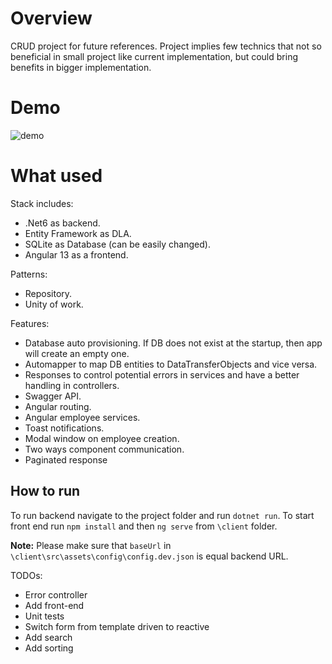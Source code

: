 ﻿# Overview

CRUD project for future references. Project implies few technics that not so beneficial in small project like current implementation, but could bring benefits in bigger implementation.

# Demo
![demo](./crud.gif)

# What used

Stack includes:
- .Net6 as backend.
- Entity Framework as DLA.
- SQLite as Database (can be easily changed).
- Angular 13 as a frontend.

Patterns:
- Repository.
- Unity of work.

Features:
- Database auto provisioning. If DB does not exist at the startup, then app will create an empty one.
- Automapper to map DB entities to DataTransferObjects and vice versa.
- Responses to control potential errors in services and have a better handling in controllers.
- Swagger API.
- Angular routing.
- Angular employee services.
- Toast notifications.
- Modal window on employee creation.
- Two ways component communication.
- Paginated response

## How to run
To run backend navigate to the project folder and run `dotnet run`.
To start front end run `npm install` and then `ng serve` from `\client` folder.

**Note:** Please make sure that `baseUrl` in `\client\src\assets\config\config.dev.json` is equal backend URL.

TODOs:
- Error controller
- Add front-end
- Unit tests
- Switch form from template driven to reactive
- Add search
- Add sorting